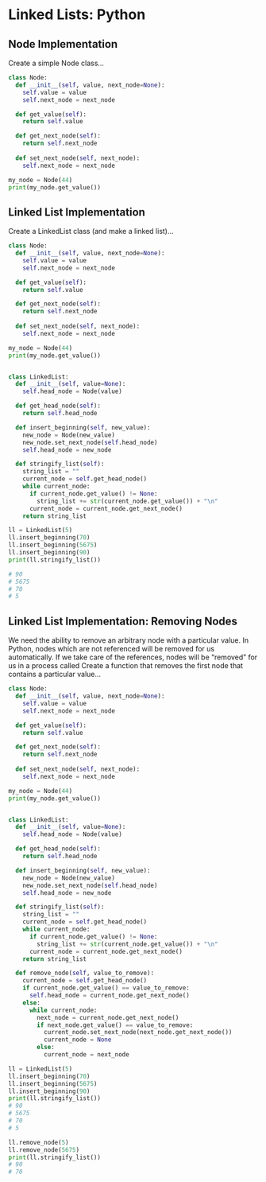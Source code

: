 # Linked Lists: Python

## Node Implementation
Create a simple Node class...

```python
class Node:
  def __init__(self, value, next_node=None):
    self.value = value
    self.next_node = next_node

  def get_value(self):
    return self.value

  def get_next_node(self):
    return self.next_node
  
  def set_next_node(self, next_node):
    self.next_node = next_node

my_node = Node(44)
print(my_node.get_value())
```

## Linked List Implementation
Create a LinkedList class (and make a linked list)...

```python
class Node:
  def __init__(self, value, next_node=None):
    self.value = value
    self.next_node = next_node

  def get_value(self):
    return self.value

  def get_next_node(self):
    return self.next_node
  
  def set_next_node(self, next_node):
    self.next_node = next_node

my_node = Node(44)
print(my_node.get_value())


class LinkedList:
  def __init__(self, value=None):
    self.head_node = Node(value)

  def get_head_node(self):
    return self.head_node

  def insert_beginning(self, new_value):
    new_node = Node(new_value)
    new_node.set_next_node(self.head_node)
    self.head_node = new_node

  def stringify_list(self):
    string_list = ""
    current_node = self.get_head_node()
    while current_node:
      if current_node.get_value() != None:
        string_list += str(current_node.get_value()) + "\n"
      current_node = current_node.get_next_node()
    return string_list

ll = LinkedList(5)
ll.insert_beginning(70)
ll.insert_beginning(5675)
ll.insert_beginning(90)
print(ll.stringify_list())

# 90
# 5675
# 70
# 5
```

## Linked List Implementation: Removing Nodes
We need the ability to remove an arbitrary node with a particular value.
In Python, nodes which are not referenced will be removed for us automatically. If we take care of the references, nodes will be “removed” for us in a process called
Create a function that removes the first node that contains a particular value...

```python
class Node:
  def __init__(self, value, next_node=None):
    self.value = value
    self.next_node = next_node

  def get_value(self):
    return self.value

  def get_next_node(self):
    return self.next_node
  
  def set_next_node(self, next_node):
    self.next_node = next_node

my_node = Node(44)
print(my_node.get_value())


class LinkedList:
  def __init__(self, value=None):
    self.head_node = Node(value)

  def get_head_node(self):
    return self.head_node

  def insert_beginning(self, new_value):
    new_node = Node(new_value)
    new_node.set_next_node(self.head_node)
    self.head_node = new_node

  def stringify_list(self):
    string_list = ""
    current_node = self.get_head_node()
    while current_node:
      if current_node.get_value() != None:
        string_list += str(current_node.get_value()) + "\n"
      current_node = current_node.get_next_node()
    return string_list

  def remove_node(self, value_to_remove):
    current_node = self.get_head_node()
    if current_node.get_value() == value_to_remove:
      self.head_node = current_node.get_next_node()
    else:
      while current_node:
        next_node = current_node.get_next_node()
        if next_node.get_value() == value_to_remove:
          current_node.set_next_node(next_node.get_next_node())
          current_node = None
        else:
          current_node = next_node

ll = LinkedList(5)
ll.insert_beginning(70)
ll.insert_beginning(5675)
ll.insert_beginning(90)
print(ll.stringify_list())
# 90
# 5675
# 70
# 5

ll.remove_node(5)
ll.remove_node(5675)
print(ll.stringify_list())
# 90
# 70
```